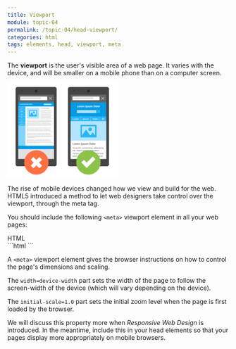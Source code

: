 ```yaml
---
title: Viewport
module: topic-04
permalink: /topic-04/head-viewport/
categories: html
tags: elements, head, viewport, meta
---
```


<div class="divider-heading"></div>

The **viewport** is the user's visible area of a web page. It varies with the device, and will be smaller on a mobile phone than on a computer screen.

<img src="../img/meta-viewport.png" alt="two screens, one with viewport set" style="width: 250px;" />

The rise of mobile devices changed how we view and build for the web. HTML5 introduced a method to let web designers take control over the viewport, through the meta tag.

You should include the following `<meta>` viewport element in all your web pages:


<div id="code-heading">HTML</div>
```html
<!DOCTYPE html>
<html>
  <head>
    <!-- Other meta elements -->
    <meta name="viewport" content="width=device-width, initial-scale=1.0">

  </head>

</html>
```


A `<meta>` viewport element gives the browser instructions on how to control the page's dimensions and scaling.

The `width=device-width` part sets the width of the page to follow the screen-width of the device (which will vary depending on the device).

The `initial-scale=1.0` part sets the initial zoom level when the page is first loaded by the browser.

We will discuss this property more when _Responsive Web Design_ is introduced. In the meantime, include this in your head elements so that your pages display more appropriately on mobile browsers.
